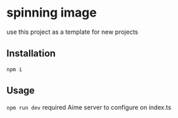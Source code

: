 # spinning image

use this project as a template for new projects

## Installation

```npm i```

## Usage

```npm run dev``` required Aime server to configure on index.ts